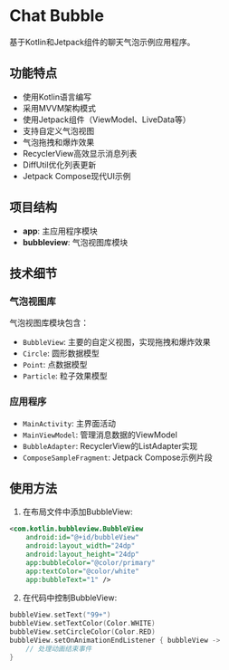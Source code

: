 # Chat Bubble

基于Kotlin和Jetpack组件的聊天气泡示例应用程序。

## 功能特点

- 使用Kotlin语言编写
- 采用MVVM架构模式
- 使用Jetpack组件（ViewModel、LiveData等）
- 支持自定义气泡视图
- 气泡拖拽和爆炸效果
- RecyclerView高效显示消息列表
- DiffUtil优化列表更新
- Jetpack Compose现代UI示例

## 项目结构

- **app**: 主应用程序模块
- **bubbleview**: 气泡视图库模块

## 技术细节

### 气泡视图库

气泡视图库模块包含：

- `BubbleView`: 主要的自定义视图，实现拖拽和爆炸效果
- `Circle`: 圆形数据模型
- `Point`: 点数据模型
- `Particle`: 粒子效果模型

### 应用程序

- `MainActivity`: 主界面活动
- `MainViewModel`: 管理消息数据的ViewModel
- `BubbleAdapter`: RecyclerView的ListAdapter实现
- `ComposeSampleFragment`: Jetpack Compose示例片段

## 使用方法

1. 在布局文件中添加BubbleView:

```xml
<com.kotlin.bubbleview.BubbleView
    android:id="@+id/bubbleView"
    android:layout_width="24dp"
    android:layout_height="24dp"
    app:bubbleColor="@color/primary"
    app:textColor="@color/white"
    app:bubbleText="1" />
```

2. 在代码中控制BubbleView:

```kotlin
bubbleView.setText("99+")
bubbleView.setTextColor(Color.WHITE)
bubbleView.setCircleColor(Color.RED)
bubbleView.setOnAnimationEndListener { bubbleView ->
    // 处理动画结束事件
}
```